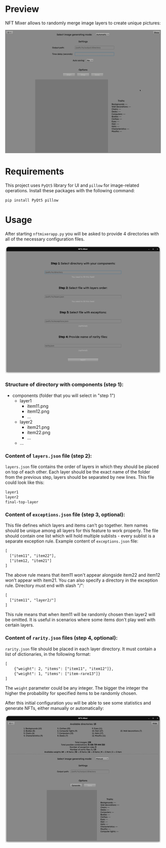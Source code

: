 # Preview
NFT Mixer allows to randomly merge image layers to create unique pictures:

![Initial screen with directory selection](/demo/1.gif)

# Requirements
This project uses `PyQt5` library for UI and `pillow` for image-related operations. Install these packages with the following command:
```
pip install PyQt5 pillow
```

# Usage

After starting `nftmixerapp.py` you will be asked to provide 4 directories with all of the necessary configuration files.

![Initial screen with directory selection](/demo/1.png)

### Structure of directory with components (step 1):
* components (folder that you will select in "step 1")
  * layer1
    * item11.png
    * item12.png
    * ...
  * layer2
    * item21.png
    * item22.png
    * ...
  * ...

### Content of `layers.json` file (step 2):
`layers.json` file contains the order of layers in which they should be placed on top of each other. Each layer should be the exact name of the folder from the previous step, layers should be separated by new lines. This file could look like this:
```
layer1
layer2
final-top-layer
```

### Content of `exceptions.json` file (step 3, optional):
This file defines which layers and items can't go together. Item names should be unique among all layers for this feature to work properly. The file should contain one list which will hold multiple sublists - every sublist is a separate exception rule. Example content of `exceptions.json` file:
```
[
  ["item11", "item22"],
  ["item12, "item21"]
]
```
The above rule means that item11 won't appear alongside item22 and item12 won't appear with item21.
You can also specify a directory in the exception rule. Directory must end with slash "/":
```
[
  ["item11", "layer2/"]
]
```
This rule means that when item11 will be randomly chosen then layer2 will be omitted. It is useful in scenarios where some items don't play well with certain layers.

### Content of `rarity.json` files (step 4, optional):
`rarity.json` file should be placed in each layer directory. It must contain a list of dictionaries, in the following format:
```
[
	{"weight": 2, "items": ["item11", "item12"]},
	{"weight": 1, "items": ["item-rare13"]}
]
```
The `weight` parameter could be any integer. The bigger the integer the higher the probability for specified items to be randomly chosen.

After this initial configuration you will be able to see some statistics and generate NFTs, either manually or automatically:

![Dashboard](/demo/2.png)

